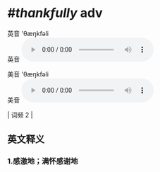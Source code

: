 # ***\#thankfully*** adv
英音 'θæŋkfəli  
英音
<audio src="./media/thankfully1.aac" controls="controls"></audio>

美音 'θæŋkfəli  
美音
<audio src="./media/thankfully2.aac" controls="controls"></audio>



| 词频 2 |  

英文释义
---
### 1.**感激地；满怀感谢地**  


